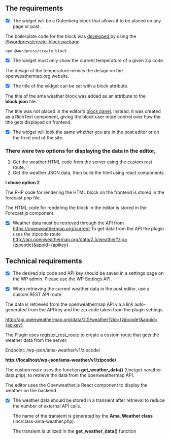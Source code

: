 ## The requirements

- [x] The widget will be a Gutenberg block that allows it to be placed on any page or post.

The boilerplate code for the block was [developed ](https://developer.wordpress.org/block-editor/handbook/tutorials/create-block/#quick-start) by using the [@wordpress/create-block package](https://www.npmjs.com/package/@wordpress/create-block)

```
npx @wordpress/create-block
```

- [x] The widget must only show the current temperature of a given zip code.

The design of the temperature mimics the design on the openweathermap.org website.

- [x] The title of the widget can be set with a block attribute.

The title of the ama weather block was added as an attribute to the **block.json** file.

The title was not placed in the editor's [block panel](https://developer.wordpress.org/block-editor/reference-guides/components/panel/).
Instead, it was created as a RichText component, giving the block user more control over how the title gets displayed on frontend.

- [x] The widget will look the same whether you are in the post editor or on the front end of the site.

### There were two options for displaying the data in the editor,

1. Get the weather HTML code from the server using the custom rest route,
2. Get the weather JSON data, then build the html using react components.

**I chose option 2**

The PHP code for rendering the HTML block on the frontend is stored in the forecast.php file.

The HTML code for rendering the block in the editor is stored in the Forecast.js component.

- [x] Weather data must be retrieved through the API from https://openweathermap.org/current
      To get data from the API the plugin uses the zipcode route http://api.openweathermap.org/data/2.5/weather?zip={zipcode}&appid={apikey}

## Technical requirements

- [x] The desired zip code and API key should be saved in a settings page on the WP admin. Please use the WP Settings API.

- [x] When retrieving the current weather data in the post editor, use a custom REST API route.

The data is retrieved from the openweathermap API via a link auto-generated from the API key and the zip code taken from the plugin settings.

http://api.openweathermap.org/data/2.5/weather?zip={zipcode}&appid={apikey}

The Plugin uses [register_rest_route](https://developer.wordpress.org/reference/functions/register_rest_route/) to create a custom route that gets the weather data from the server.

Endpoint: /wp-json/ama-weather/v1/zipcode/

**http://localhost/wp-json/ama-weather/v1/zipcode/**

The custom route uses the function **get_weather_data()** (\inc\get-weather-data.php), to retrieve the data from the openweathermap API.

The editor uses the Openweather.js React component to display the weather on the backend

- [x] The weather data should be stored in a transient after retrieval to reduce the number of external API calls.

  The name of the transient is generated by the **Ama_Weather class** (inc/class-ama-weather.php).

  The transient is utilized in the **get_weather_data()** function
